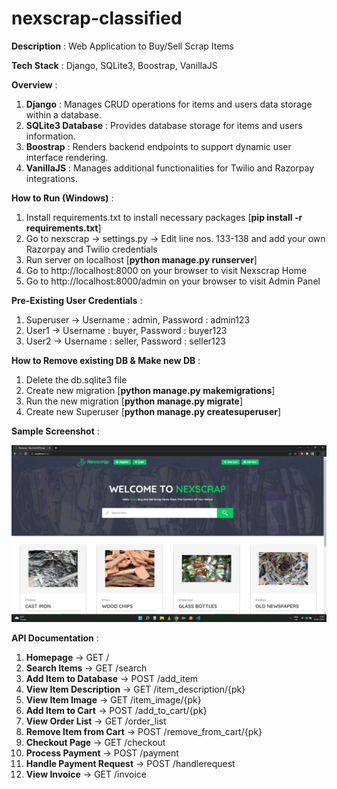 # nexscrap-classified

**Description** : Web Application to Buy/Sell Scrap Items

**Tech Stack** : Django, SQLite3, Boostrap, VanillaJS

**Overview** :

1. **Django** : Manages CRUD operations for items and users data storage within a database.
2. **SQLite3 Database** : Provides database storage for items and users information.
3. **Boostrap** : Renders backend endpoints to support dynamic user interface rendering.
4. **VanillaJS** : Manages additional functionalities for Twilio and Razorpay integrations.

**How to Run (Windows)** :

1. Install requirements.txt to install necessary packages [**pip install -r requirements.txt**]
2. Go to nexscrap -> settings.py -> Edit line nos. 133-138 and add your own Razorpay and Twilio credentials
3. Run server on localhost [**python manage.py runserver**]
4. Go to http://localhost:8000 on your browser to visit Nexscrap Home
5. Go to http://localhost:8000/admin on your browser to visit Admin Panel

**Pre-Existing User Credentials** :

1. Superuser -> Username : admin, Password : admin123
2. User1 -> Username : buyer, Password : buyer123
3. User2 -> Username : seller, Password : seller123

**How to Remove existing DB & Make new DB** : 

1. Delete the db.sqlite3 file
2. Create new migration [**python manage.py makemigrations**]
3. Run the new migration [**python manage.py migrate**]
5. Create new Superuser [**python manage.py createsuperuser**]

**Sample Screenshot** :

![](screenshot.png)

**API Documentation** :

1. **Homepage** -> GET /
2. **Search Items** -> GET /search
3. **Add Item to Database** -> POST /add_item
4. **View Item Description** -> GET /item_description/{pk}
5. **View Item Image** -> GET /item_image/{pk}
6. **Add Item to Cart** -> POST /add_to_cart/{pk}
7. **View Order List** -> GET /order_list
8. **Remove Item from Cart** -> POST /remove_from_cart/{pk}
9. **Checkout Page** -> GET /checkout
10. **Process Payment** -> POST /payment
11. **Handle Payment Request** -> POST /handlerequest
12. **View Invoice** -> GET /invoice
